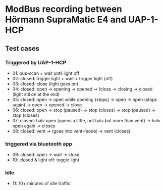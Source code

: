 # ModBus recording between Hörmann SupraMatic E4 and UAP-1-HCP

## Test cases

### Triggered by UAP-1-HCP

- 01: bus-scan + wait until light off
- 02: closed: trigger light + wait + trigger light (off)
- 03: closed: close (light goes on)
- 04: closed: open -> opening -> opened -> !close -> closing -> closed (light stil on at the end)
- 05: closed: open -> open while opening (stops) -> open -> open (stops again) -> open -> opened -> close
- 06: closed: open -> stop (paused) -> stop (closes) -> stop (paused) -> stop (closes)
- 07: closed: halv open (opens a little, not halv but more than vent) -> halv open again -> closes
- 08: closed: vent -> (goes into vent-mode) -> vent (closes)

### triggered via bluetooth app
- 09: closed: open -> wait -> close
- 10: closed & light off: toggle light

### Idle
- 11: 10+ minutes of idle traffic
